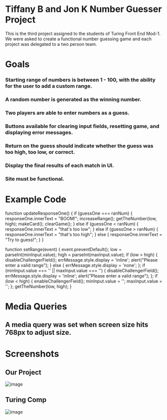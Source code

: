 # Tiffany B and Jon K Number Guesser Project

This is the third project assigned to the students of Turing Front End Mod-1. We were asked to create a functional number guessing game and each project was delegated to a two person team.

# Goals

### Starting range of numbers is between 1 - 100, with the ability for the user to add a custom range.
### A random number is generated as the winning number.
### Two players are able to enter numbers as a guess.
### Buttons available for clearing input fields, resetting game, and displaying error messages.
### Return on the guess should indicate whether the guess was too high, too low, or correct.
### Display the final results of each match in UI.
### Site must be functional.

# Example Code

function updateResponseOne() {
  if (guessOne === ranNum) {
    responseOne.innerText = "BOOM!";
    increaseRange();
    getTheNumber(low, high);
    makeCard();
    clearGame();
  } else if (guessOne < ranNum) {
    responseOne.innerText = "that's too low";
  } else if (guessOne > ranNum) {
    responseOne.innerText = "that's too high";
  } else {
    responseOne.innerText = "Try to guess!";
  }
}


function setRange(event) {
  event.preventDefault();
  low = parseInt(minInput.value);
  high = parseInt(maxInput.value);
  if (low > high) {
    disableChallengerField();
    errMessage.style.display = 'inline';
    alert("Please enter a valid range");
  } else {
    errMessage.style.display = 'none';
  };
  if (minInput.value === '' || maxInput.value === '') {
    disableChallengerField();
    errMessage.style.display = 'inline';
    alert("Please enter a valid range");
  };
  if (low < high) {
    enableChallengerField();
    minInput.value = '';
    maxInput.value = '';
  };
  getTheNumber(low, high);
}

# Media Queries

## A media query was set when screen size hits 768px to adjust size.

# Screenshots

## Our Project

![image](https://user-images.githubusercontent.com/43790434/52418522-76a7e680-2aab-11e9-83d2-63ea227a1930.png)

## Turing Comp

![image](https://user-images.githubusercontent.com/43790434/52418647-b8389180-2aab-11e9-970b-5fa2be9f5831.png)
